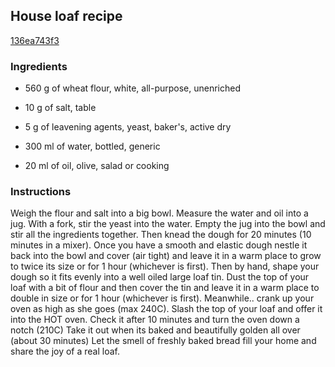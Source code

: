 ## House loaf recipe

[136ea743f3](http://www.lovefood.com/guide/recipes/11770/tom-herberts-house-loaf-recipe)

### Ingredients

 - 560 g of wheat flour, white, all-purpose, unenriched

 - 10 g of salt, table

 - 5 g of leavening agents, yeast, baker's, active dry

 - 300 ml of water, bottled, generic

 - 20 ml of oil, olive, salad or cooking

### Instructions

Weigh the flour and salt into a big bowl. Measure the water and oil into a jug. With a fork, stir the yeast into the water. Empty the jug into the bowl and stir all the ingredients together. Then knead the dough for 20 minutes (10 minutes in a mixer). Once you have a smooth and elastic dough nestle it back into the bowl and cover (air tight) and leave it in a warm place to grow to twice its size or for 1 hour (whichever is first). Then by hand, shape your dough so it fits evenly into a well oiled large loaf tin. Dust the top of your loaf with a bit of flour and then cover the tin and leave it in a warm place to double in size or for 1 hour (whichever is first). Meanwhile.. crank up your oven as high as she goes (max 240C). Slash the top of your loaf and offer it into the HOT oven. Check it after 10 minutes and turn the oven down a notch (210C) Take it out when its baked and beautifully golden all over (about 30 minutes) Let the smell of freshly baked bread fill your home and share the joy of a real loaf.